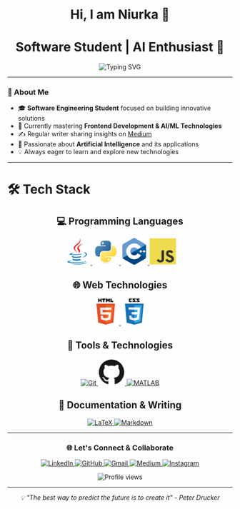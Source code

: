 <h1 align="center">Hi, I am Niurka 👋</h1>
<h1 align="center">Software Student | AI Enthusiast 🤖</h1>

<div align="center">
  <img src="https://readme-typing-svg.herokuapp.com?font=Fira+Code&pause=1000&color=F75C7E&center=true&vCenter=true&width=435&lines=Frontend+Developer;AI%2FML+Student" alt="Typing SVG" />
</div>

---

### 🌟 About Me
- 🎓 **Software Engineering Student** focused on building innovative solutions
- 🌱 Currently mastering **Frontend Development & AI/ML Technologies**
- ✍️ Regular writer sharing insights on [Medium](https://medium.com/@nyupanquivalente)
- 🚀 Passionate about **Artificial Intelligence** and its applications
- 💡 Always eager to learn and explore new technologies

---

# 🛠️ Tech Stack

<div align="center">

## 💻 Programming Languages
<p>
  <a href="https://www.java.com" target="_blank" rel="noreferrer">
    <img src="https://raw.githubusercontent.com/devicons/devicon/master/icons/java/java-original.svg" alt="Java" width="60" height="60"/>
  </a>
  <a href="https://www.python.org" target="_blank" rel="noreferrer">
    <img src="https://raw.githubusercontent.com/devicons/devicon/master/icons/python/python-original.svg" alt="Python" width="60" height="60"/>
  </a>
  <a href="https://isocpp.org/" target="_blank" rel="noreferrer">
    <img src="https://raw.githubusercontent.com/devicons/devicon/master/icons/cplusplus/cplusplus-original.svg" alt="C++" width="60" height="60"/>
  </a>
  <a href="https://developer.mozilla.org/en-US/docs/Web/JavaScript" target="_blank" rel="noreferrer">
    <img src="https://raw.githubusercontent.com/devicons/devicon/master/icons/javascript/javascript-original.svg" alt="JavaScript" width="60" height="60"/>
  </a>
</p>

## 🌐 Web Technologies
<p>
  <a href="https://www.w3.org/html/" target="_blank" rel="noreferrer">
    <img src="https://raw.githubusercontent.com/devicons/devicon/master/icons/html5/html5-original-wordmark.svg" alt="HTML5" width="60" height="60"/>
  </a>
  <a href="https://www.w3schools.com/css/" target="_blank" rel="noreferrer">
    <img src="https://raw.githubusercontent.com/devicons/devicon/master/icons/css3/css3-original-wordmark.svg" alt="CSS3" width="60" height="60"/>
  </a>
</p>

## 🔧 Tools & Technologies
<p>
  <a href="https://git-scm.com/" target="_blank" rel="noreferrer">
    <img src="https://www.vectorlogo.zone/logos/git-scm/git-scm-icon.svg" alt="Git" width="60" height="60"/>
  </a>
  <a href="https://github.com" target="_blank" rel="noreferrer">
    <img src="https://raw.githubusercontent.com/devicons/devicon/master/icons/github/github-original.svg" alt="GitHub" width="60" height="60"/>
  </a>
  <a href="https://www.mathworks.com/products/matlab.html" target="_blank" rel="noreferrer">
    <img src="https://upload.wikimedia.org/wikipedia/commons/2/21/Matlab_Logo.png" alt="MATLAB" width="60" height="60"/>
  </a>
</p>

## 📝 Documentation & Writing
<p>
  <a href="https://www.latex-project.org" target="_blank" rel="noreferrer">
    <img src="https://upload.wikimedia.org/wikipedia/commons/9/92/LaTeX_logo.svg" alt="LaTeX" width="60" height="60"/>
  </a>
  <a href="https://daringfireball.net/projects/markdown/" target="_blank" rel="noreferrer">
    <img src="https://upload.wikimedia.org/wikipedia/commons/4/48/Markdown-mark.svg" alt="Markdown" width="60" height="60"/>
  </a>
</p>

</div>

---


<h3 align="center">🌐 Let's Connect & Collaborate</h3>
<p align="center">
  <a href="https://www.linkedin.com/in/niurka-yupanqui-931a8122a" target="_blank">
    <img src="https://img.shields.io/badge/LinkedIn-0077B5?style=for-the-badge&logo=linkedin&logoColor=white" alt="LinkedIn"/>
  </a>
  <a href="https://github.com/niurkayupanqui" target="_blank">
    <img src="https://img.shields.io/badge/GitHub-100000?style=for-the-badge&logo=github&logoColor=white" alt="GitHub"/>
  </a>
  <a href="mailto:vane321yupanqui@gmail.com" target="_blank">
    <img src="https://img.shields.io/badge/Gmail-D14836?style=for-the-badge&logo=gmail&logoColor=white" alt="Gmail"/>
  </a>
  <a href="https://medium.com/@nyupanquivalente" target="_blank">
    <img src="https://img.shields.io/badge/Medium-12100E?style=for-the-badge&logo=medium&logoColor=white" alt="Medium"/>
  </a>
  <a href="https://www.instagram.com/niurka_50?igsh=MXNhY2wzbGF3bnd3YQ%3D%3D&utm_source=qr" target="_blank">
    <img src="https://img.shields.io/badge/Instagram-E4405F?style=for-the-badge&logo=instagram&logoColor=white" alt="Instagram"/>
  </a>
</p>

<div align="center">
  <img src="https://komarev.com/ghpvc/?username=niurkayupanqui&color=blueviolet&style=flat-square&label=Profile+Views" alt="Profile views"/>
</div>

---

<div align="center">
  <i>💡 "The best way to predict the future is to create it" - Peter Drucker</i>
</div>
